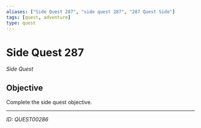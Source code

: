```yaml
---
aliases: ["Side Quest 287", "side quest 287", "287 Quest Side"]
tags: [quest, adventure]
type: quest
---
```


# Side Quest 287

*Side Quest*

## Objective
Complete the side quest objective.

---
*ID: QUEST00286*